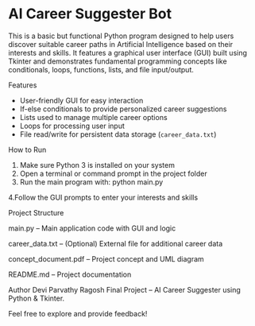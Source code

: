 # AI Career Suggester Bot
This is a basic but functional Python program designed to help users discover suitable career paths in Artificial Intelligence based on their interests and skills. It features a graphical user interface (GUI) built using Tkinter and demonstrates fundamental programming concepts like conditionals, loops, functions, lists, and file input/output.


Features

-  User-friendly GUI for easy interaction  
-  If-else conditionals to provide personalized career suggestions  
-  Lists used to manage multiple career options  
-  Loops for processing user input  
-  File read/write for persistent data storage (`career_data.txt`)


 How to Run

1. Make sure Python 3 is installed on your system  
2. Open a terminal or command prompt in the project folder  
3. Run the main program with: python main.py

4.Follow the GUI prompts to enter your interests and skills

Project Structure

main.py – Main application code with GUI and logic

career_data.txt – (Optional) External file for additional career data

concept_document.pdf – Project concept and UML diagram

README.md – Project documentation

Author
Devi Parvathy Ragosh
Final Project – AI Career Suggester using Python & Tkinter.

 Feel free to explore and provide feedback!
